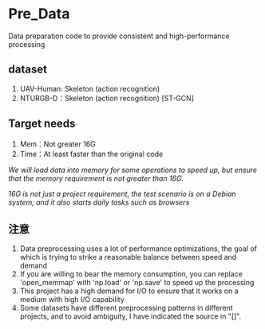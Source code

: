 # Pre_Data

Data preparation code to provide consistent and high-performance processing

## dataset

1. UAV-Human: Skeleton (action recognition)
2. NTURGB-D：Skeleton (action recognition) [ST-GCN]

## Target needs

1. Mem：Not greater 16G
2. Time：At least faster than the original code

*We will load data into memory for some operations to speed up, but ensure that the memory requirement is not greater than 16G.*

*16G is not just a project requirement, the test scenario is on a Debian system, and it also starts daily tasks such as browsers*
## 注意

1. Data preprocessing uses a lot of performance optimizations, the goal of which is trying to strike a reasonable balance between speed and demand
2. If you are willing to bear the memory consumption, you can replace 'open_memmap' with 'np.load' or 'np.save' to speed up the processing
3. This project has a high demand for I/O to ensure that it works on a medium with high I/O capability
4. Some datasets have different preprocessing patterns in different projects, and to avoid ambiguity, I have indicated the source in "[]".